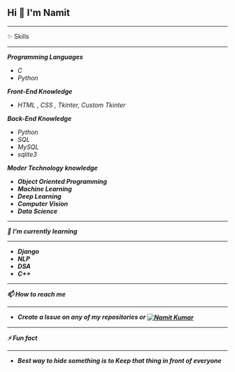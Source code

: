 ## Hi 👋 I'm Namit
<hr>
✨ Skills
<hr>

<i><b>Programming Languages</b><i>
<ul>
<li>C</li>
<li>Python</li>
</ul>
<i><b>Front-End Knowledge</b></i>
<ul>
<li>HTML , CSS , Tkinter, Custom Tkinter</li>
</ul>
<i><b>Back-End Knowledge</b></i>
<ul>
<li>Python</li>
<li>SQL</li>
<li>MySQL</li>
<li>sqlite3</li>
</ul>
<i><b>Moder Technology knowledge<b></i>
<ul>
<li>Object Oriented Programming
<li>Machine Learning</li>
<li>Deep Learning</li>
<li>Computer Vision</li>
<li>Data Science</li>
</ul>

<hr>
🌱 I’m currently learning
<hr>

<ul>
<li>Django</li>
<li>NLP</li>
<li>DSA</li>
<li>C++</li>
</ul>

<hr>
📫 How to reach me
<hr>

<ul>
<li>Create a Issue on any of my repositories or <a href="https://www.linkedin.com/in/namit-kumar-91a714292/"><img align="center" src="https://camo.githubusercontent.com/591c02e8ff595d43e0b35b1b29aed639a7154b959cd8f8c854b9e176d885b094/68747470733a2f2f696d672e736869656c64732e696f2f62616467652f4c696e6b6564496e2d3030373742353f7374796c653d666f722d7468652d6261646765266c6f676f3d6c696e6b6564696e266c6f676f436f6c6f723d7768697465" alt="Namit Kumar" data-canonical-src="https://img.shields.io/badge/LinkedIn-0077B5?style=for-the-badge&amp;logo=linkedin&amp;logoColor=white" style="max-width: 100%;"></a></li>
</ul>

<hr>
⚡ Fun fact
<hr>

<ul>
<li>Best way to hide something is to Keep that thing in front of everyone</li>
</ul>
